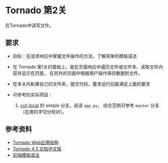 # Tornado 第2关

在Tornado中读写文件。

## 要求

- 目标：在请求响应中掌握文件操作的方法，了解简单的模板语法
- 在 Tornado 第1关的基础上，能在页面响应中遍历文件或文件夹、读取文件内容并显示在页面，
  在另外的页面中根据用户操作保存数据到文件。
- 在本关内新建自己的文件夹，提交代码，要求运行后能满足上面的要求

- 可参考的实际项目：
  1. [cut-local](https://github.com/tripitakas/cut-local/tree/simple) 的 simple 分支，阅读 `app.py`，
  综合范例可参考 `master` 分支（在用的字切分校对）。

## 参考资料

- [Tornado Web应用结构](https://segmentfault.com/a/1190000004240965)
- [Tornado 4.3 文档中文版](https://tornado-zh.readthedocs.io/zh/latest/)
- [前端模板语法](https://tornado-zh.readthedocs.io/zh/latest/guide/templates.html)
